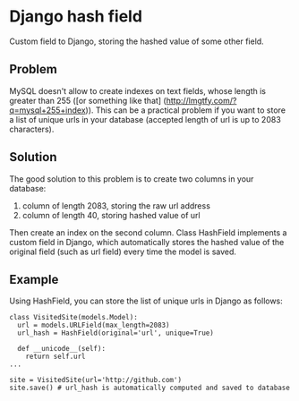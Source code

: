 Django hash field
=================

Custom field to Django, storing the hashed value of some other field.

Problem
-------

MySQL doesn't allow to create indexes on text fields, whose length is greater than 255 ([or something like that]
(http://lmgtfy.com/?q=mysql+255+index)). This can be a practical problem if you want to store a list of unique
urls in your database (accepted length of url is up to 2083 characters).

Solution
--------

The good solution to this problem is to create two columns in your database:

  1. column of length 2083, storing the raw url address
  2. column of length 40, storing hashed value of url

Then create an index on the second column. Class HashField implements a custom field in Django, which
automatically stores the hashed value of the original field (such as url field) every time the model is saved.

Example
-------

Using HashField, you can store the list of unique urls in Django as follows:

    class VisitedSite(models.Model):
      url = models.URLField(max_length=2083)
      url_hash = HashField(original='url', unique=True)

      def __unicode__(self):
        return self.url
    ...

    site = VisitedSite(url='http://github.com')
    site.save() # url_hash is automatically computed and saved to database
